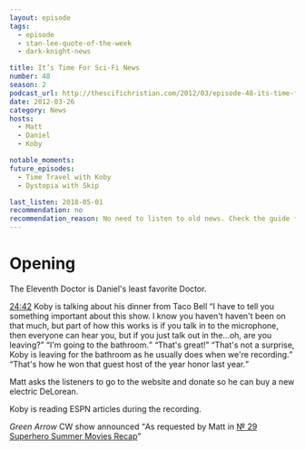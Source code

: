 ```yaml
---
layout: episode
tags:
  - episode
  - stan-lee-quote-of-the-week
  - dark-knight-news

title: It’s Time For Sci-Fi News
number: 48
season: 2
podcast_url: http://thescifichristian.com/2012/03/episode-48-its-time-for-sci-fi-news/
date: 2012-03-26
category: News
hosts:
  - Matt
  - Daniel
  - Koby

notable_moments:
future_episodes: 
  - Time Travel with Koby
  - Dystopia with Skip

last_listen: 2018-05-01
recommendation: no
recommendation_reason: No need to listen to old news. Check the guide for what's interesting in hindsight.
---
```

# Opening
The Eleventh Doctor is Daniel's least favorite Doctor.

<div class="quote">
  <a class="timestamp tag is-medium is-rounded is-primary" href="http://thescifichristian.com/2012/03/episode-48-its-time-for-sci-fi-news//#t=24:42">24:42</a>
  <span class="quote-context tag is-size-6">Koby is talking about his dinner from Taco Bell</span>
  <q class="matt">I have to tell you something important about this show. I know you haven't haven't been on that much, but part of how this works is if you talk in to the microphone, then everyone can hear you, but if you just talk out in the...oh, are you leaving?</q>
  <q class="koby">I'm going to the bathroom.</q>
  <q class="daniel">That's great!</q>
  <q class="matt">That's not a surprise, Koby is leaving for the bathroom as he usually does when we're recording.</q>
  <q class="daniel">That's how he won that guest host of the year honor last year.</q>
</div>

Matt asks the listeners to go to the website and donate so he can buy a new electric DeLorean.

Koby is reading ESPN articles during the recording.

<i class="work-title">Green Arrow</i> CW show announced <q class="archivist inline">As requested by Matt in <a href="/episodes/0029-superhero-summer-movies-recap/" class="link-obvious">№ 29 Superhero Summer Movies Recap</a></q>